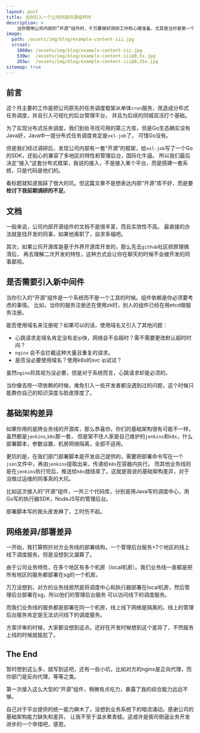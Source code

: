 ```yaml
---
layout: post
title: 当你引入一个公司内部开源组件时
description: >
    当你使用公司内部的”开源“组件时，千万要做好调研工作和心理准备，尤其是当你是第一个接入的勇者！
image: 
  path: /assets/img/blog/example-content-iii.jpg
  srcset:
    1060w: /assets/img/blog/example-content-iii.jpg
    530w:  /assets/img/blog/example-content-iii@0,5x.jpg
    265w:  /assets/img/blog/example-content-iii@0,25x.jpg
sitemap: true
---
```


## 前言

这个月主要的工作是把公司原先的任务调度框架从单体`cron`服务，改造成分布式任务调度，并且引入可视化的后台管理平台，
并且为后续的同城双活打个基础。

为了实现分布式任务调度，我们到处寻找可用的第三方库，但是Go生态确实没有Java好，Java中一提分布式任务调度肯定是`xxl-job`了，
可惜Go没有。

但是我们经过调研后，发现公司内部有一套“开源”的框架，给`xxl-job`写了一个Go的SDK，还贴心的兼容了多地区的特性和管理后台，国际化牛逼。
所以我们最后决定“接入”这套分布式框架，我说的接入，不是接入某个平台，而是搭建一套系统，只是代码是他们的。

看标题就知道我踩了很大的坑。但这篇文章不是想表达内部“开源”库不好，而是要**检讨下我前期调研的不足**。

## 文档

一般来说，公司内部开源组件的文档不是很丰富，而且实效性不高。
最直接的办法就是找开发的同事，如果他离职了，自求多福吧。

其次，如果公司开源库是基于外界开源库开发的，那么先去`github`社区把原理搞清后，
再去理解二次开发的特性，这种方式会让你在聊天的时候不会被开发的同事鄙视。


## 是否需要引入新中间件

当你引入的“开源”组件是一个系统而不是一个工具的时候。组件依赖是你必须要考虑的事情。
比如，当你的服务注册还在使用zk时，别人的组件已经在用etcd做服务注册。

能否使用域名来注册呢？如果可以的话，使用域名又引入了其他问题：
- 心跳请求走域名肯定没有走ip快，网络会不会超时？需不需要更改默认超时时间？
- `nginx` 会不会拦截这种大量且重复的请求。
- 是否没必要使用域名？使用k8s的svc ip试试？
  
虽然`nginx`将其视为没必要，但是对于系统而言，心跳请求却是必须的。

当你像去除一项依赖的时候，难免引入一些开发者都没遇到过的问题，这个时候只能靠你自己的知识深度与脸皮厚度了。

## 基础架构差异

如果你用的是跨业务线的开源库，那么恭喜你，你们的基础架构很有可能不一样。虽然都是`jenkins`,`k8s`那一套，
但是架不住人家是自己维护的`jenkins`和`k8s`，什么部署脚本，参数设置，机房网络隔离，全部不适用。


更坑的是，在我们部门部署脚本是开发自己提供的，需要把部署命令写在一个`json`文件中，再由`jenkins`提取出来，传递给`k8s`在容器内执行。
而其他业务线则是在`jenkins`执行完后，推送给`k8s`就结束了。这就是我说的基础架构差异，对于没做过运维的同事真的大坑。

比如这次接入的“开源”组件，一共三个代码库，分别是用Java写的调度中心，用Go写的执行器SDK，NodeJS写的管理后台。

部署脚本写的我头皮发麻了，工时伤不起。


## 网络差异/部署差异
一开始，我打算照抄对方业务线的部署结构，一个管理后台服务+7个地区的线上线下调度服务。但是没想到又漏算了。

由于公司业务特性，在多个地区有多个机房（local机房）。我们业务线一直都是把所有地区的服务都部署在sg的一个机房。

万万没想到，对方的业务线居然是将调度中心和执行器部署在local机房，然后管理后台部署在sg，所以他们的管理后台服务
可以访问线下的调度服务。

而我们业务线的服务都是部署在同一个机房，线上线下网络是隔离的。线上的管理后台服务肯定是无法访问线下的调度服务。

方案评审的时候，大家都没想到这点。还好在开发时候想到这个差异了，不然服务上线的时候就尴尬了。

## The End

暂时想到这么多，就写到这吧，还有一些小坑，比如对方的nginx是正向代理，而你部门是反向代理，等等之类。

第一次接入这么大型的“开源”组件，稍微有点吃力，暴露了我的综合能力远远不够。

自己对于平台提供的统一能力麻木了，没想到业务系统下的暗流涌动。感谢公司的基础架构能力缺失和差异，
让我不至于温水煮青蛙。这或许是我司倒逼业务开发进步的一个举措吧，感恩。